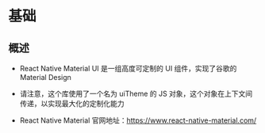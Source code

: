 # 基础

## 概述

+ React Native Material UI 是一组高度可定制的 UI 组件，实现了谷歌的 Material Design
+ 请注意，这个库使用了一个名为 uiTheme 的 JS 对象，这个对象在上下文间传递，以实现最大化的定制化能力

+ React Native Material 官网地址：https://www.react-native-material.com/
